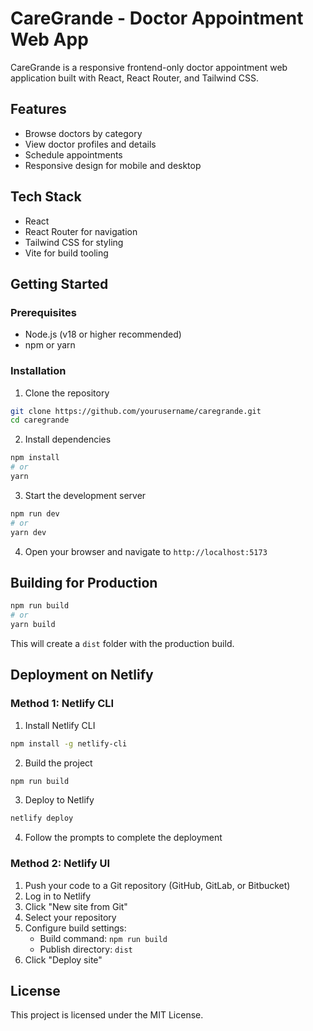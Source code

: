 # CareGrande - Doctor Appointment Web App

CareGrande is a responsive frontend-only doctor appointment web application built with React, React Router, and Tailwind CSS.

## Features

- Browse doctors by category
- View doctor profiles and details
- Schedule appointments
- Responsive design for mobile and desktop

## Tech Stack

- React
- React Router for navigation
- Tailwind CSS for styling
- Vite for build tooling

## Getting Started

### Prerequisites

- Node.js (v18 or higher recommended)
- npm or yarn

### Installation

1. Clone the repository
```bash
git clone https://github.com/yourusername/caregrande.git
cd caregrande
```

2. Install dependencies
```bash
npm install
# or
yarn
```

3. Start the development server
```bash
npm run dev
# or
yarn dev
```

4. Open your browser and navigate to `http://localhost:5173`

## Building for Production

```bash
npm run build
# or
yarn build
```

This will create a `dist` folder with the production build.

## Deployment on Netlify

### Method 1: Netlify CLI

1. Install Netlify CLI
```bash
npm install -g netlify-cli
```

2. Build the project
```bash
npm run build
```

3. Deploy to Netlify
```bash
netlify deploy
```

4. Follow the prompts to complete the deployment

### Method 2: Netlify UI

1. Push your code to a Git repository (GitHub, GitLab, or Bitbucket)
2. Log in to Netlify
3. Click "New site from Git"
4. Select your repository
5. Configure build settings:
   - Build command: `npm run build`
   - Publish directory: `dist`
6. Click "Deploy site"

## License

This project is licensed under the MIT License.
